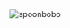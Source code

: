 <p align="center">&nbsp;<img align="center" src="https://github-readme-stats.vercel.app/api?username=spoonbobo&show_icons=true&hide_border=true&hide_title=true&include_all_commits=true&theme=graywhite" alt="spoonbobo" />
</p>
